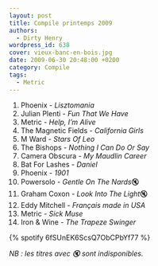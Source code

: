 ```yaml
---
layout: post
title: Compile printemps 2009
authors:
  - Dirty Henry
wordpress_id: 638
cover: vieux-banc-en-bois.jpg
date: 2009-06-30 20:48:00 +0200
category: Compile
tags:
  - Metric
---
```


1. Phoenix - _Lisztomania_
1. Julian Plenti - _Fun That We Have_
1. Metric - _Help, I’m Alive_
1. The Magnetic Fields - _California Girls_
1. M Ward - _Stars Of Leo_
1. The Bishops - _Nothing I Can Do Or Say_
1. Camera Obscura - _My Maudlin Career_
1. Bat For Lashes - _Daniel_
1. Phoenix - _1901_
1. Powersolo - *Gentle On The Nards*🔇
1. Graham Coxon - *Look Into The Light*🔇
1. Eddy Mitchell - _Français made in USA_
1. Metric - _Sick Muse_
1. Iron & Wine - _The Trapeze Swinger_

{% spotify 6fSUnEK6ScsQ7ObCPbYf77 %}

_NB : les titres avec 🔇 sont indisponibles._
